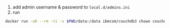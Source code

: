 1. add admin username & password to `local.d/admins.ini`
2. run

```sh
docker run -u0 --rm -ti -v $PWD/data:/data ibmcom/couchdb3 chown couchdb. /data && docker run -d -P -v $PWD/data:/opt/couchdb/data -v $PWD/local.d:/opt/couchdb/etc/local.d --name=couch3 --restart=unless-stopped -p 5984:5984 ibmcom/couchdb3
```
